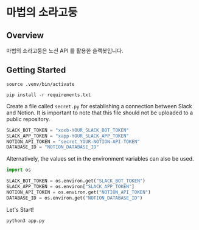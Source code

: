 # 마법의 소라고둥

## Overview

마법의 소라고둥은 노션 API 를 활용한 슬랙봇입니다.

## Getting Started


```shell
source .venv/bin/activate
```

```shell
pip install -r requirements.txt
```

Create a file called `secret.py` for establishing a connection between Slack and Notion. It is important to note that this file should not be uploaded to a public repository.

```python
SLACK_BOT_TOKEN = "xoxb-YOUR_SLACK_BOT_TOKEN"
SLACK_APP_TOKEN = "xapp-YOUR_SLACK_APP_TOKEN"
NOTION_API_TOKEN = "secret_YOUR-NOTION-API-TOKEN"
DATABASE_ID = "NOTION_DATABASE_ID"
```

Alternatively, the values set in the environment variables can also be used.

```python
import os

SLACK_BOT_TOKEN = os.environ.get("SLACK_BOT_TOKEN")
SLACK_APP_TOKEN = os.environ["SLACK_APP_TOKEN"]
NOTION_API_TOKEN = os.environ.get("NOTION_API_TOKEN")
DATABASE_ID = os.environ.get("NOTION_DATABASE_ID")
```

Let's Start!

```shell
python3 app.py
```

